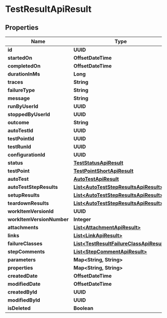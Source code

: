 

# TestResultApiResult


## Properties

| Name | Type | Description | Notes |
|------------ | ------------- | ------------- | -------------|
|**id** | **UUID** |  |  |
|**startedOn** | **OffsetDateTime** |  |  [optional] |
|**completedOn** | **OffsetDateTime** |  |  [optional] |
|**durationInMs** | **Long** |  |  [optional] |
|**traces** | **String** |  |  [optional] |
|**failureType** | **String** |  |  [optional] |
|**message** | **String** |  |  [optional] |
|**runByUserId** | **UUID** |  |  [optional] |
|**stoppedByUserId** | **UUID** |  |  [optional] |
|**outcome** | **String** |  |  |
|**autoTestId** | **UUID** |  |  [optional] |
|**testPointId** | **UUID** |  |  [optional] |
|**testRunId** | **UUID** |  |  |
|**configurationId** | **UUID** |  |  |
|**status** | [**TestStatusApiResult**](TestStatusApiResult.md) |  |  |
|**testPoint** | [**TestPointShortApiResult**](TestPointShortApiResult.md) |  |  [optional] |
|**autoTest** | [**AutoTestApiResult**](AutoTestApiResult.md) |  |  [optional] |
|**autoTestStepResults** | [**List&lt;AutoTestStepResultsApiResult&gt;**](AutoTestStepResultsApiResult.md) |  |  [optional] |
|**setupResults** | [**List&lt;AutoTestStepResultsApiResult&gt;**](AutoTestStepResultsApiResult.md) |  |  [optional] |
|**teardownResults** | [**List&lt;AutoTestStepResultsApiResult&gt;**](AutoTestStepResultsApiResult.md) |  |  [optional] |
|**workItemVersionId** | **UUID** |  |  [optional] |
|**workItemVersionNumber** | **Integer** |  |  [optional] |
|**attachments** | [**List&lt;AttachmentApiResult&gt;**](AttachmentApiResult.md) |  |  |
|**links** | [**List&lt;LinkApiResult&gt;**](LinkApiResult.md) |  |  |
|**failureClasses** | [**List&lt;TestResultFailureClassApiResult&gt;**](TestResultFailureClassApiResult.md) |  |  |
|**stepComments** | [**List&lt;StepCommentApiResult&gt;**](StepCommentApiResult.md) |  |  [optional] |
|**parameters** | **Map&lt;String, String&gt;** |  |  [optional] |
|**properties** | **Map&lt;String, String&gt;** |  |  [optional] |
|**createdDate** | **OffsetDateTime** |  |  |
|**modifiedDate** | **OffsetDateTime** |  |  [optional] |
|**createdById** | **UUID** |  |  |
|**modifiedById** | **UUID** |  |  [optional] |
|**isDeleted** | **Boolean** |  |  |



